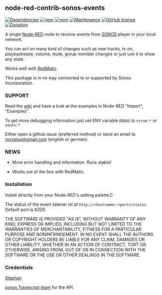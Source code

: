 ## node-red-contrib-sonos-events

[![Dependencies](https://david-dm.org/hklages/node-red-contrib-sonos-events.svg)](https://david-dm.org/hklages/node-red-contrib-sonos-events)
[![npm](https://img.shields.io/npm/dt/node-red-contrib-sonos-events.svg)](https://www.npmjs.com/package/node-red-contrib-sonos-events)
[![npm](https://img.shields.io/npm/v/node-red-contrib-sonos-events.svg)](https://www.npmjs.com/package/node-red-contrib-sonos-events)
[![Maintenance](https://img.shields.io/badge/Maintained%3F-yes-green.svg)](https://GitHub.com/Naereen/StrapDown.js/graphs/commit-activity)
[![GitHub license](https://img.shields.io/badge/license-MIT-blue.svg)](https://raw.githubusercontent.com/hklages/node-red-contrib-sonos-plus/master/LICENSE)
[![Donation](https://img.shields.io/badge/donation-cappuccino-orange)](https://www.buymeacoffee.com/hklages)

A single [Node-RED](https://nodered.org/) node to receive events from [SONOS](https://www.sonos.com/) player in your local network.

You can act on many kind of changes such as new tracks, tv on, playbackstate, volume, mute, group member changes or just use it to show any state.

Works well with [RedMatic](https://github.com/rdmtc/RedMatic/blob/master/README.en.md).

This package is in no way connected to or supported by Sonos Incorporation.

### SUPPORT

Read the [wiki](https://github.com/hklages/node-red-contrib-sonos-plus/wiki/A.4-Events-aka-Notifications) and have a look at the examples in Node-RED "Import", "Examples".

To get more debugging information just set ENV variable `DEBUG` to `nrcse:*` or `sonos:*`

Either open a github issue (preferred method) or send an email to nrcsplus@gmail.com (english or german).

### NEWS

- More error handling and information. Runs stable!

- Works out of the box with RedMatic.

### Installation

Install directly from your Node-RED's setting palette.C

The status of the event listener ist at `http://<hostname>:<port>/status`. Default port is 6329.

THE SOFTWARE IS PROVIDED "AS IS", WITHOUT WARRANTY OF ANY KIND, EXPRESS OR IMPLIED, INCLUDING BUT NOT LIMITED TO THE WARRANTIES OF MERCHANTABILITY, FITNESS FOR A PARTICULAR PURPOSE AND NONINFRINGEMENT. IN NO EVENT SHALL THE AUTHORS OR COPYRIGHT HOLDERS BE LIABLE FOR ANY CLAIM, DAMAGES OR OTHER LIABILITY, WHETHER IN AN ACTION OF CONTRACT, TORT OR OTHERWISE, ARISING FROM, OUT OF OR IN CONNECTION WITH THE SOFTWARE OR THE USE OR OTHER DEALINGS IN THE SOFTWARE.

### Credentials

[Stephan](https://github.com/svrooij)

[sonos Typescript team](https://github.com/svrooij/node-sonos-ts/blob/master/README.md) for the API.
